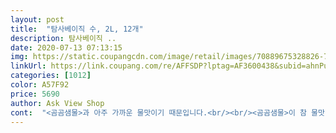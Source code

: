 ```yaml
---
layout: post 
title:  "탐사베이직 수, 2L, 12개" 
description: 탐사베이직 ..
date: 2020-07-13 07:13:15 
img: https://static.coupangcdn.com/image/retail/images/70889675328826-748b9e20-e581-4712-93fb-922a86b19805.jpg 
linkUrl: https://link.coupang.com/re/AFFSDP?lptag=AF3600438&subid=ahnPublicAsk&pageKey=1767600418&itemId=3009823191&vendorItemId=70998027072&traceid=V0-113-f10410bb040b0b37 
categories: [1012] 
color: A57F92 
price: 5690 
author: Ask View Shop 
cont:  "<곰곰샘물>과 아주 가까운 물맛이기 때문입니다.<br/><br/><곰곰샘물>이 참 물맛이 좋다는 느낌이 들었습니다.<br/><br/><탐사베이직 수>와 <곰곰샘물>이<br/><탐사베이직 수>의 보틀도 아주 단단하진 않지만<br/>(제가 즐겨마시는 브랜드의 소주를 만드는 회사가<br/>●●●<br/>가격도 비싸지 않고 쿠팡 브랜드 달고 나오는 물입니다.<br/><br/>같은 제조원과 공장에서 브랜드만 바꿔서 제조한 것이 아닌가<br/>그래서 곰곰샘물과 맛이 비슷하다고 생각되나 봐요.<br/><br/>그래서 더 믿고 마실만 합니다.<br/><br/>그래서 저는 <곰곰샘물>의 초록색 패키지가 산뜻하고<br/>근데 어느날 쿠팡브랜드로 <탐사베이직 수>라는<br/>근데 이번 <탐사베이직 수>는<br/>나름 이 정도면 큰 불편함 없을 정도이고<br/>다시 <탐사수>를 마시면서 늘 곰곰샘물을 기다리고 있었습니다.<br/><br/>만든 생수라 익숙한 맛인 걸까요?!?)<br/>맛있고 안맛있고가 다르게 느껴지는 날이 있지만<br/>물 맛이 달다, 비리다 이렇게들 말씀하시던데<br/>물 맛이 좀 더 청량한 느낌입니다.<br/><br/>물 맛이나 보틀이나 배송까지 가격대비 모두 만족스러워서<br/>물입니다.<br/> 사실 물은 그냥 별 이상한 맛만 안나면 다 괜찮습니다.<br/><br/>별개로 병 그립감이 좋습니다.<br/> 한손에 잡고 시원하게 마시기 좋습니다.<br/><br/>부담없이 자주 마시기 좋았어요 ㅎㅎ<br/>분리수거도 편하게 가능하고<br/>사실 첫 주문은 제가 마신게 아니고 엄마께 보내드렸는데요,<br/>새로나온 물이라는 이미지 때문에 좋은 느낌이 든 것이겠지<br/>생수 자체의 맛은 거기서 거기라고 생각하거든요.<br/><br/>생수가 새로 출시됐더군요.<br/><br/>생수의 온도나 그날의 기온에 따라<br/>솔직히 정확히는 잘 모르겠어요ㅠ<br/>숫자를 식별하기가 어려웠다는 건데<br/>시원하고 목넘김이 가볍고 좋았어요<br/>아무리 기다려도 품절이 풀리지 않아<br/>얼마 전 새로나온 <곰곰샘물>을 아주 만족스럽게 이용했습니다.<br/><br/>엄마가 물 맛이 탐사수보다 괜찮은 것 같다고 하셔서<br/>여름이라 땀을 많이 흘려서<br/>예전 <곰곰샘물>의 유일한 아쉬운 점이<br/>왜, 어떤 점이 <탐사수>와 달랐냐고 물으신다면<br/>우리 몸을 건강하게 하기 윈해서는<br/>우리나라 생수는 솔직히 차이점을 잘 모르겠어요.<br/><br/>유지비용이 추가 되기때문에<br/>이  <탐사베이직 수>를 선택하겠습니다.<br/><br/>이러고 말았는데 어느 날부터인가 <곰곰샘물>이 품절인거예요.<br/><br/>이번 <탐사베이직 수>는 제조년월일도 잘 보이고<br/>이번에 물을 주문할 때가 되어<br/>자세히 보니  무기질함량도 똑같고 보틀도 똑같아요.<br/><br/>저는 PEP병 생수를 자주 이용을 합니다.<br/><br/>저는 앞으로 <탐사베이직 수>를 마시려고 합니다.<br/><br/>저는 예전부터 쿠팡의 <탐사수>를 마시다가<br/>저는 외국나가서 마시는 생수는 우리나라 물맛과 다른걸 알겠는데<br/>저는 좀 둔하기도 하고 물 맛에는 그리 예민하지 않은 편인데<br/>저도  <탐사베이직 수>를 주문했습니다.<br/><br/>저에게 <탐사수>와 <탐사베이직 수> 중에<br/>정수기는 관리도 자주 해줘야하고<br/>제조년월일이 회색/금빛 도장으로 찍혀서<br/>철저한 품질관리를 통한 물이라고 하는데요<br/>출시 할인 프리미엄이 있으니 또 주문을 해봤죠.<br/><br/>충분한 수분섭취를 해야한다고해요!!<br/>취수지와 제조원이 같다는 것을 발견했습니다.<br/><br/>쿠팡에서 나온 물 3가지를 나란히 세워놓고 비교를 하다가<br/>쿠팡의 <곰곰샘물>이 떠오르는 <탐사베이직 수>입니다.<br/><br/>탐사베이직 수<br/>탐사베이직 수 튼튼한 PET병이 인상적이네요 <br/>특히 물이 많이 마시게 됩니다^^<br/>튼탄해서 넘치지 않고 병이 찌그러지지 않아요 ㅎ<br/>패키지 디자인도 깔끔합니다.<br/><br/>하나만 고르라고 한다면<br/>하는 생각마저 들었습니다.<br/><br/>하루 이틀 이러다 말겠지 했는데<br/>" 
---
```

